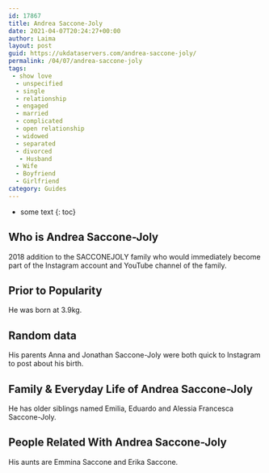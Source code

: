 ```yaml
---
id: 17867
title: Andrea Saccone-Joly
date: 2021-04-07T20:24:27+00:00
author: Laima
layout: post
guid: https://ukdataservers.com/andrea-saccone-joly/
permalink: /04/07/andrea-saccone-joly
tags:
 - show love
  - unspecified
  - single
  - relationship
  - engaged
  - married
  - complicated
  - open relationship
  - widowed
  - separated
  - divorced
   - Husband
  - Wife
  - Boyfriend
  - Girlfriend
category: Guides
---
```


* some text
{: toc}


## Who is Andrea Saccone-Joly
                  
                  
                  
2018 addition to the SACCONEJOLY family who would immediately become part of the Instagram account and YouTube channel of the family. 
                  
              
            
              
            
                
                
                
## Prior to Popularity
                  
                  
                  
He was born at 3.9kg.
                  
              
            
              
            
                
                
                
## Random data
                  
                  
                  
His parents Anna and Jonathan Saccone-Joly were both quick to Instagram to post about his birth.
                  
              
            
              
            
                
                
                
## Family & Everyday Life of Andrea Saccone-Joly
                  
                  
                  
He has older siblings named Emilia, Eduardo and Alessia Francesca Saccone-Joly.
                  
              
            
              
            
                
                
                
## People Related With Andrea Saccone-Joly
                  
                  
                  
His aunts are Emmina Saccone and Erika Saccone.
                  
              
            
              
            
                
              
            
              
              
            
            
              
            
          
          
          